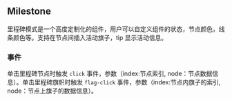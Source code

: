 <div class="demo-header">
<p class="overviewicon">
  <span class="wapi-navigation-steps"/>
</p>

## Milestone

<nova-uxlink widget-name="Steps"></nova-uxlink>

里程碑模式是一个高度定制化的组件，用户可以自定义组件的状态，节点颜色，线条颜色等。支持在节点间插入活动旗子，tip 显示活动信息。

</div>

### 事件

单击里程碑节点时触发 `click` 事件，参数（index:节点索引, node：节点数据信息）。单击里程碑旗帜时触发 `flag-click` 事件，参数（index:节点内旗子的索引, node：节点上旗子的数据信息）。

<nova-demo-view link="milestone/milestone-events"></nova-demo-view>

<br>
